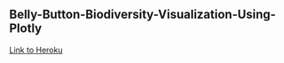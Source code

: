 ## Belly-Button-Biodiversity-Visualization-Using-Plotly

[Link to Heroku](https://belly-button-biodivers.herokuapp.com/)
